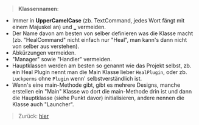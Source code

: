 > __Klassennamen__:
- Immer in **UpperCamelCase** (zb. TextCommand, jedes Wort fängt mit einem Majuskel an) und **_** vermeiden.
- Der Name davon am besten von selber definieren was die Klasse macht (zb. "HealCommand" nicht einfach nur "Heal", man kann's dann nicht von selber aus verstehen).
- Abkürzungen vermeiden.
- "Manager" sowie "Handler" vermeiden.
- Hauptklassen werden am besten so genannt wie das Projekt selbst, zb. ein Heal Plugin nennt man die Main Klasse lieber `HealPlugin`, oder zb. `Luckperms` ohne `Plugin` wenn' selbstverständlich ist.
- Wenn's eine main-Methode gibt, gibt es mehrere Designs, manche erstellen ein "Main" Klasse wo dort die main-Methode drin ist und dann die Hauptklasse (siehe Punkt davor) initialisieren, andere nennen die Klasse auch "Launcher".

> Zurück: [hier](../README.md)
